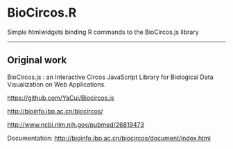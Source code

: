 # BioCircos.R
Simple htmlwidgets binding R commands to the BioCircos.js library

---

## Original work

BioCircos.js : an Interactive Circos JavaScript Library for Biological Data Visualization on Web Applications. 

https://github.com/YaCui/Biocircos.js

http://bioinfo.ibp.ac.cn/biocircos/

http://www.ncbi.nlm.nih.gov/pubmed/26819473

Documentation: http://bioinfo.ibp.ac.cn/biocircos/document/index.html